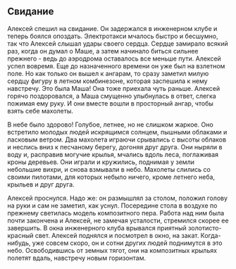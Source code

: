Свидание
--------

Алексей спешил на свидание. Он задержался в инженерном клубе и теперь боялся опоздать. Электротакси мчалось быстро и бесшумно, так что Алексей слышал удары своего сердца. Сердце замирало всякий раз, когда он думал о Маше, а затем начинало биться сильнее прежнего - ведь до аэродрома оставалось все меньше пути. Алексей успел вовремя. Еще до назначенного времени он уже был на взлетном поле. Но как только он вышел к ангарам, то сразу заметил милую сердцу фигуру в летном комбинезоне, которая заспешила к нему навстречу. Это была Маша! Она тоже приехала чуть раньше. Алексей горячо поздоровался, а Маша смущенно улыбнулась в ответ, слегка пожимая ему руку. И они вместе вошли в просторный ангар, чтобы взять себе махолеты.

В небе было здорово! Голубое, летнее, но не слишком жаркое. Оно встретило молодых людей искрящимся солнцем, пышными облаками и ласковым ветром. Два махолета играючи срывались с высоты облаков и неслись вниз к песчаному берегу, догоняя друг друга. Они ныряли в воду и, расправив могучие крылья, мчались вдоль леса, поглаживая кроны деревьев. Они играли и кружились, поднимая у земли небольшие вихри, и снова взмывали в небо. Махолеты слились со своими пилотами, для которых небыло ничего, кроме летнего неба, крыльев и друг друга.

Алексей проснулся. Надо же: он размышлял за столом, положил голову на руки и сам не заметил, как уснул. Посередине стола в воздухе по прежнему светилась модель композитного пера. Работа над ним была почти закончена и Алексей, не замечая усталости, стремился скорее ее завершить. В окна инженерного клуба врывался приятный золотисто-красный свет. Алексей поднялся и посмотрел в окно, на закат. Когда-нибудь, уже совсем скоро, он и сотни других людей поднимутся в это небо. Освободившись от земных тягот, они на композитных крыльях полетят вдаль, навстречу новым горизонтам.